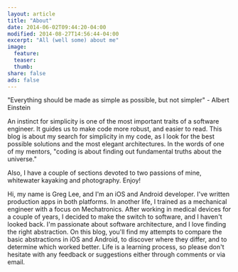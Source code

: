 ```yaml
---
layout: article
title: "About"
date: 2014-06-02T09:44:20-04:00
modified: 2014-08-27T14:56:44-04:00
excerpt: "All (well some) about me"
image:
  feature:
  teaser:
  thumb:
share: false
ads: false
---
```


"Everything should be made as simple as possible, but not simpler" - Albert Einstein

An instinct for simplicity is one of the most important traits of a software engineer.  It guides us to make code more robust, and easier to read.  This blog is about my search for simplicity in my code, as I look for the best possible solutions and the most elegant architectures.  In the words of one of my mentors, "coding is about finding out fundamental truths about the universe." 

Also, I have a couple of sections devoted to two passions of mine, whitewater kayaking and photography.  Enjoy!

Hi, my name is Greg Lee, and I'm an iOS and Android developer.  I've written production apps in both platforms.  In another life, I trained as a mechanical engineer with a focus on Mechatronics.  After working in medical devices for a couple of years, I decided to make the switch to software, and I haven't looked back.  I'm passionate about software architecture, and I love finding the right abstraction.  On this blog, you'll find my attempts to compare the basic abstractions in iOS and Android, to discover where they differ, and to determine which worked better.  Life is a learning process, so please don't hesitate with any feedback or suggestions either through comments or via email.  